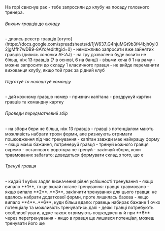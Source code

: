 
На горі свиснув рак - тебе запросили до клубу на посаду головного тренера.

<h6>Виклич гравців до складу</h6>
- дивись реєстр гравців [отуто](https://docs.google.com/spreadsheets/d/1jW637_G4hjuMGt9b3f44bjh0yl02jgMfh7wDB9-8AYo/edit#gid=0)
- неможливо запросити вже зайнятих гравців (дивись кононки AF:AJ)
- на гру дозволено буде возити не більш, ніж 13 гравців (7 в основі, 6 на банці)
- візьми хоча б 1 на раму
- можна запросити до складу 1 класичного гравця
- не вийде переманити вихованця клубу, якщо той грає за рідний клуб

<h6>Підготуй та налаштуй команду</h6>
- дай кожному гравцю номер
- признач капітана
- роздрукуй картки гравців та командну картку

<h6>Проведи передматчевий збір</h6>
- на збори бери не більш, ніж 13 гравців
- гравці з потенціалом мають можливість набрати трохи форми, але ризикують отримати пошкодження під час тренування
- капітан завжди має найкращу форму
- якщо маєш бажання, потренеруй гравця
- тренуй кожного гравця окремо
- останнього воротяра не тренуй
- закінчуй збори, коли травмованих забагато: доведеться формувати склад з того, що є

<h6>Тренуй гравця</h6>
- кидай 1 кубик задля визначення рівня успішності тренування
- якщо випало **1**, то це вкрай погане тренування: гравця травмовано
- якщо випало **2**..**3**, закінчити тренування для цього гравця: не вдалось набрати додаткової форми, проте лишилась базова
- якщо випало **4**..**6**, куди більш вдало: гравець набирає бажане 1 очко потенціалу та можливість тренуватись далі
- деякі гравці потребують особливої уваги, адже також отримують пошкодження й при **6** через перетренування
- якщо в гравця ще лишився потенціал, можеш тренувати його ще

